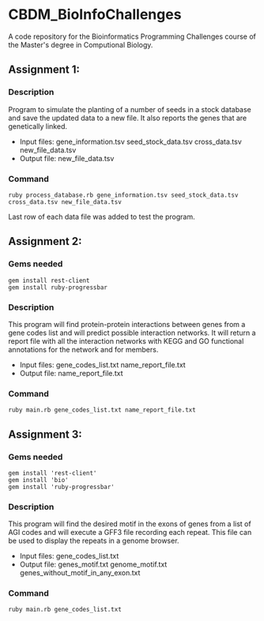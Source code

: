 # CBDM_BioInfoChallenges
A code repository for the Bioinformatics Programming Challenges course of the Master's degree in Computional Biology. 

## Assignment 1:

### Description
Program to simulate the planting of a number of seeds in a stock database and save the updated data to a new file. It also reports the genes that are genetically linked.
  - Input files: gene_information.tsv seed_stock_data.tsv cross_data.tsv new_file_data.tsv
  - Output file: new_file_data.tsv
  
### Command

 ```
 ruby process_database.rb gene_information.tsv seed_stock_data.tsv cross_data.tsv new_file_data.tsv
 ```

Last row of each data file was added to test the program.

## Assignment 2:

### Gems needed

```
gem install rest-client
gem install ruby-progressbar
```

### Description

This program will find protein-protein interactions between genes from a gene codes list and will predict possible interaction networks. It will return a report file with all the interaction networks with KEGG and GO functional annotations for the network and for members. 
  - Input files: gene_codes_list.txt name_report_file.txt
  - Output file: name_report_file.txt
  
 ### Command
  
 ```
 ruby main.rb gene_codes_list.txt name_report_file.txt
 ```

## Assignment 3:

### Gems needed

```
gem install 'rest-client'
gem install 'bio'
gem install 'ruby-progressbar'
```

### Description

This program will find the desired motif in the exons of genes from a list of AGI codes and will execute a GFF3 file recording each repeat. This file can be used to display the repeats in a genome browser.
  - Input files: gene_codes_list.txt
  - Output file: genes_motif.txt genome_motif.txt genes_without_motif_in_any_exon.txt
  
 ### Command
  
 ```
 ruby main.rb gene_codes_list.txt
 ```
